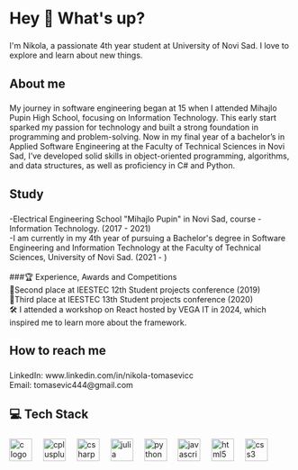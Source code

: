 <h1 align="left">Hey 👋 What's up?</h1>

###

<p align="left">I'm Nikola, a passionate 4th year student at University of Novi Sad. I love to explore and learn about new things.</p>

###

<h2 align="left">About me</h2>

###

<p align="left">My journey in software engineering began at 15 when I attended Mihajlo Pupin High School, focusing on Information Technology. This early start sparked my passion for technology and built a strong foundation in programming and problem-solving. Now in my final year of a bachelor’s in Applied Software Engineering at the Faculty of Technical Sciences in Novi Sad, I’ve developed solid skills in object-oriented programming, algorithms, and data structures, as well as proficiency in C# and Python.</p>

###

<h2 align="left">Study</h2>

###

<p align="left">-Electrical Engineering School "Mihajlo Pupin" in Novi Sad, course - Information Technology. (2017 - 2021)<br>-I am currently in my 4th year of pursuing a Bachelor's degree in Software Engineering and Information Technology at the Faculty of Technical Sciences, University of Novi Sad. (2021 - )<br><br>
###🏆 Experience, Awards and Competitions<br>🥈Second place at IEESTEC 12th Student projects conference (2019)<br>🥉Third place at IEESTEC 13th Student projects conference (2020)<br>🛠️ I attended a workshop on React hosted by VEGA IT in 2024, which inspired me to learn more about the framework.</p>

###

<h2 align="left">How to reach me</h2>

###

<p align="left">LinkedIn: www.linkedin.com/in/nikola-tomasevicc<br>Email: tomasevic444@gmail.com</p>

###

<h2 align="left">💻 Tech Stack</h2>

###

<div align="left">
  <img src="https://img.shields.io/badge/C-A8B9CC?logo=c&logoColor=black&style=for-the-badge" height="40" alt="c logo"  />
  <img width="12" />
  <img src="https://img.shields.io/badge/C++-00599C?logo=cplusplus&logoColor=white&style=for-the-badge" height="40" alt="cplusplus logo"  />
  <img width="12" />
  <img src="https://img.shields.io/badge/C Sharp-239120?logo=csharp&logoColor=white&style=for-the-badge" height="40" alt="csharp logo"  />
  <img width="12" />
  <img src="https://img.shields.io/badge/Julia-9558B2?logo=julia&logoColor=white&style=for-the-badge" height="40" alt="julia logo"  />
  <img width="12" />
  <img src="https://img.shields.io/badge/Python-3776AB?logo=python&logoColor=white&style=for-the-badge" height="40" alt="python logo"  />
  <img width="12" />
  <img src="https://img.shields.io/badge/JavaScript-F7DF1E?logo=javascript&logoColor=black&style=for-the-badge" height="40" alt="javascript logo"  />
  <img width="12" />
  <img src="https://img.shields.io/badge/HTML5-E34F26?logo=html5&logoColor=white&style=for-the-badge" height="40" alt="html5 logo"  />
  <img width="12" />
  <img src="https://img.shields.io/badge/CSS3-1572B6?logo=css3&logoColor=white&style=for-the-badge" height="40" alt="css3 logo"  />
</div>

###
